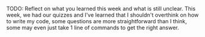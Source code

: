 TODO: Reflect on what you learned this week and what is still unclear.
This week, we had our quizzes and I've learned that I shouldn't overthink on how to write my code, some questions are more straightforward than I think, some may even just take 1 line of commands to get the right answer. 